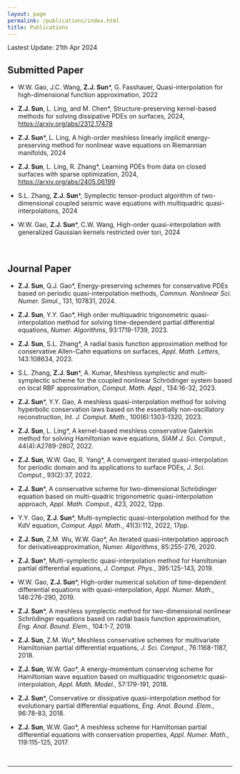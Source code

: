 ```yaml
---
layout: page
permalink: /publications/index.html
title: Publications
---
```


Lastest Update: 21th Apr 2024

## Submitted Paper

- W.W. Gao, J.C. Wang, **Z.J. Sun**\*, G. Fasshauer, Quasi-interpolation for high-dimensional function approximation, 2022


- **Z.J. Sun**, L. Ling, and M. Chen\*, Structure-preserving kernel-based methods for solving dissipative PDEs on surfaces, 2024, https://arxiv.org/abs/2312.17478



- **Z.J. Sun**\*, L. Ling, A high-order meshless linearly implicit energy-preserving method for nonlinear wave equations on Riemannian manifolds, 2024

- **Z.J. Sun**, L. Ling, R. Zhang\*, Learning PDEs from data on closed surfaces with sparse optimization, 2024, https://arxiv.org/abs/2405.06199


- S.L. Zhang, **Z.J. Sun**\*, Symplectic tensor-product algorithm of two-dimensional coupled seismic wave equations with multiquadric quasi-interpolations, 2024

- W.W. Gao, **Z.J. Sun**\*, C.W. Wang, High-order quasi-interpolation with generalized Gaussian kernels restricted over tori, 2024





  <br>

## Journal Paper


- **Z.J. Sun**, Q.J. Gao\*, Energy-preserving schemes for conservative PDEs based on periodic quasi-interpolation methods, *Commun. Nonlinear Sci. Numer. Simul.*, 131, 107831, 2024.

- **Z.J. Sun**, Y.Y. Gao\*, High order multiquadric trigonometric quasi-interpolation method for solving time-dependent partial differential equations, *Numer. Algorithms*, 93:1719-1739, 2023.

- **Z.J. Sun**, S.L. Zhang\*, A radial basis function approximation method for conservative Allen-Cahn equations on surfaces, *Appl. Math. Letters*, 143:108634, 2023.

- S.L. Zhang, **Z.J. Sun**\*, A. Kumar, Meshless symplectic and multi-symplectic scheme for the coupled nonlinear Schrödinger system based on local RBF approximation, *Comput. Math. Appl.*, 134:16-32, 2023.

- **Z.J. Sun**\*, Y.Y. Gao, A meshless quasi-interpolation method for solving hyperbolic conservation laws based on the essentially non-oscillatory reconstruction, *Int. J. Comput. Math.*, 100(6):1303-1320, 2023.

- **Z.J. Sun**, L. Ling\*, A kernel-based meshless conservative Galerkin method for solving Hamiltonian wave equations, *SIAM J. Sci. Comput.*, 44(4):A2789-2807, 2022.

- **Z.J. Sun**, W.W. Gao, R. Yang\*, A convergent iterated quasi-interpolation for periodic domain and its applications to surface PDEs, *J. Sci. Comput.*, 93(2):37, 2022.

- **Z.J. Sun**\*, A conservative scheme for two-dimensional Schrödinger equation based on multi-quadric trigonometric quasi-interpolation approach, *Appl. Math. Comput.*, 423, 2022, 12pp.

- Y.Y. Gao, **Z.J. Sun**\*, Multi-symplectic quasi-interpolation method for the KdV equation, *Comput. Appl. Math.*, 41(3):112, 2022, 17pp.

- **Z.J. Sun**, Z.M. Wu, W.W. Gao\*, An iterated quasi-interpolation approach for derivativeapproximation, *Numer. Algorithms*, 85:255-276, 2020.

- **Z.J. Sun**\*, Multi-symplectic quasi-interpolation method for Hamiltonian partial differential equations, *J. Comput. Phys.*, 395:125-143, 2019.

- W.W. Gao, **Z.J. Sun**\*, High-order numerical solution of time-dependent differential equations with quasi-interpolation, *Appl. Numer. Math.*, 146:276-290, 2019.

- **Z.J. Sun**\*, A meshless symplectic method for two-dimensional nonlinear Schrödinger equations based on radial basis function approximation, *Eng. Anal. Bound. Elem.*, 104:1-7, 2019.

- **Z.J. Sun**, Z.M. Wu\*, Meshless conservative schemes for multivariate Hamiltonian partial differential equations, *J. Sci. Comput.*, 76:1168-1187, 2018.

- **Z.J. Sun**, W.W. Gao\*, A energy-momentum conserving scheme for Hamiltonian wave equation based on multiquadric trigonometric quasi-interpolation, *Appl. Math. Model.*, 57:179-191, 2018.

- **Z.J. Sun**\*, Conservative or dissipative quasi-interpolation method for evolutionary partial differential equations, *Eng. Anal. Bound. Elem.*, 96:78-83, 2018.

- **Z.J. Sun**, W.W. Gao\*, A meshless scheme for Hamiltonian partial differential equations with conservation properties, *Appl. Numer. Math.*, 119:115-125, 2017.

  <br>

---


